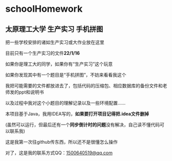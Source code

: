 # schoolHomework
## 太原理工大学 生产实习 手机拼图
把一些学校安排的诸如生产实习或大作业放在这里

目前只有一个生产实习的文件**22/1/16**

如果你是理工大的同学，如果你有“生产实习”这个玩意

如果你发现其中有一个题目是“手机拼图”，不妨来看看我这个

我把可能需要的文件都放进去了，包括代码的压缩包、相应数据库的备份文件和老师发的ppt和说明书

以及过程中我对这个小题目的理解记录以及一些环境配置……

本项目基于Java，我用IDEA写的，**如果要打开项目记得把.idea文件删掉**

(虽然可以运行，但最后还有一个**同步倒计时的问题**没有解决，自己读不懂代码可以联系我)

这是我第一次往github传东西，所以还不是很懂怎么操作

对了，这是我的联系方式QQ：1500640519@qq.com
